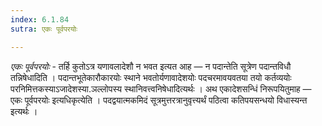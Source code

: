 ```yaml
---
index: 6.1.84
sutra: एकः पूर्वपरयोः

---
```

_एकः पूर्वपरयोः_ - तर्हि कुतोऽत्र यणावलादेशौ न भवत इत्यत आह — न पदान्तेति सूत्रेण पदान्तविधौ तन्निषेधादिति । पदान्तभूतेकारौकारयोः स्थाने भवतोर्यणावादेशयोः पदचरमावयवतया तयो कर्तव्ययोः परनिमित्तकस्याऽजादेशस्या.ञल्लोपस्य स्थानिवत्त्वनिषेधादित्यर्थः । अथ एकादेशसन्धिं निरूपयितुमाह — एकः पूर्वपरयोः इत्यधिकृत्येति । पदद्वयात्मकमिदं सूत्रमुत्तरत्रानुवृत्त्यर्थं पठित्वा कतिपयसन्धयो विधास्यन्त इत्यर्थः । 